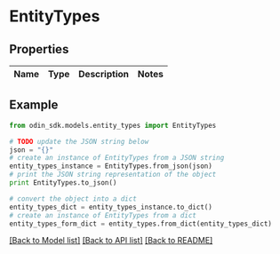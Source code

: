 # EntityTypes


## Properties

Name | Type | Description | Notes
------------ | ------------- | ------------- | -------------

## Example

```python
from odin_sdk.models.entity_types import EntityTypes

# TODO update the JSON string below
json = "{}"
# create an instance of EntityTypes from a JSON string
entity_types_instance = EntityTypes.from_json(json)
# print the JSON string representation of the object
print EntityTypes.to_json()

# convert the object into a dict
entity_types_dict = entity_types_instance.to_dict()
# create an instance of EntityTypes from a dict
entity_types_form_dict = entity_types.from_dict(entity_types_dict)
```
[[Back to Model list]](../README.md#documentation-for-models) [[Back to API list]](../README.md#documentation-for-api-endpoints) [[Back to README]](../README.md)


